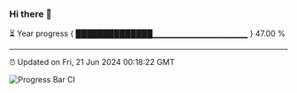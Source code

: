 ### Hi there 👋

⏳ Year progress { ██████████████▁▁▁▁▁▁▁▁▁▁▁▁▁▁▁▁ } 47.00 %

---

⏰ Updated on Fri, 21 Jun 2024 00:18:22 GMT

![Progress Bar CI](https://github.com/liununu/liununu/workflows/Progress%20Bar%20CI/badge.svg)
